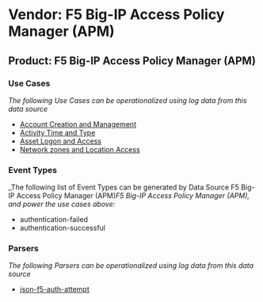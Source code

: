 Vendor: F5 Big-IP Access Policy Manager (APM)
=============================================
Product: F5 Big-IP Access Policy Manager (APM)
----------------------------------------------

### Use Cases

_The following Use Cases can be operationalized using log data from this data source_

* [Account Creation and Management](usecase_account_creation_and_management.md)
* [Activity Time  and Type](usecase_activity_time__and_type.md)
* [Asset Logon and Access](usecase_asset_logon_and_access.md)
* [Network zones and Location Access](usecase_network_zones_and_location_access.md)


### Event Types

_The following list of Event Types can be generated by Data Source F5 Big-IP Access Policy Manager (APM)_F5 Big-IP Access Policy Manager (APM), and power the use cases above:_

- authentication-failed
- authentication-successful


### Parsers

_The following Parsers can be operationalized using log data from this data source_

* [json-f5-auth-attempt](parserContent_json-f5-auth-attempt.md)
